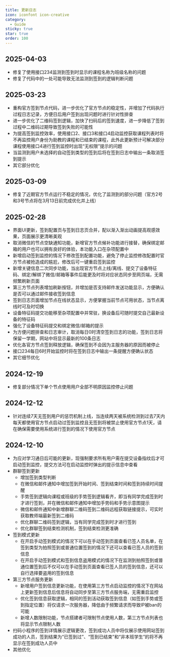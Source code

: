```yaml
---
title: 更新日志
icon: iconfont icon-creative
category:
  - Guide
sticky: true
star: true
order: 100
---
```


## 2025-04-03

+ 修复了使用接口234监测到签到时显示的课程名称为班级名称的问题
+ 修复了代码中的一处可能导致无法监测到签到的逻辑判断问题

## 2025-03-23

+ 重构官方签到节点代码，进一步优化了官方节点的稳定性，并增加了代码执行过程日志记录，方便日后用户签到出现问题时进行针对性排查
+ 进一步优化了二维码签到逻辑，加快了扫码后的签到速度，进一步降低了签到过程中二维码过期导致签到失败的可能性
+ 为提高签到监控效率，使用接口2、接口3和接口4启动监控获取课程列表时将不再监控用户身份为助教的课程和已结束的课程，此外此更新预计可解决部分课程使用接口4进行签到监控时出现“无权限”提示的问题
+ 当监测到用户未选择的自动签到类型的签到后将在签到日志中输出一条取消签到提示
+ 其它部分优化

## 2025-03-09

+ 修复了近期官方节点运行不稳定的情况，优化了监测到的部分问题（官方2号和3号节点将在3月13日前完成优化并上线）

## 2025-02-28

+ 界面UI更新，签到配置页与签到日志页合并，配以渐入渐出动画提高观感效果，页面展示更清晰美观
+ 取消微信的节点空缺通知功能，新增官方节点候补功能进行接替，确保绑定邮箱的用户也可以拥有良好的体验，本功能入口在杂项配置中
+ 新增启动签到监控的情况下修改签到配置功能，避免了停止监控修改配置时官方节点被抢造成的尴尬，修改后可一键重启签到监控
+ 新增关键信息二次同步功能，当出现官方节点上线/离线、提交了设备特征码、绑定/解绑了微信/邮箱等事件后能更及时将对应状态同步至网页端，无需频繁刷新页面
+ 第三方节点列表增加刷新按钮，并增加是否支持邮件发送功能显示，方便确认是否可以通过邮件接收签到信息
+ 签到日志页面增加节点在线状态显示，方便掌握当前节点可用状态，当节点离线时可及时切换
+ 设备特征码提交功能移至杂项配置中并常驻，换设备后可随时提交自己最新设备的特征码
+ 强化了设备特征码提交和绑定微信/邮箱的提示
+ 为方便问题排查和日志审计，取消每日0时清空签到日志的功能，签到日志将保留一学期，网站中将显示最新的100条日志
+ 优化各官方节点签到释放逻辑，确保签到不会因为主服务器的原因而被停止
+ 接口234每日6时开始监控时将在签到日志中输出一条提醒方便确认状态
+ 其它细节优化

## 2024-12-19

+ 修复部分情况下单个节点使用用户全部不明原因监控停止问题

## 2024-12-12

+ 针对连续7天无签到用户的惩罚机制上线，当连续两天被系统检测到过去7天内每天都使用官方节点启动过签到监控且无签到将被禁止使用官方节点1天，请在确保需要使用系统进行签到的情况下使用官方节点

## 2024-12-10

+ 为应对学习通日后可能的更新，现强制要求所有用户需在提交设备指纹后才可启动签到监控，提交方法可在启动监控时弹出的提示信息中查看
+ 群聊签到更新
  + 增加签到类型判断
  + 在微信和邮件通知中增加签到开始时间、签到结束时间和签到持续时间提醒
  + 手势签到逻辑向课程或班级的手势签到逻辑看齐，即当有同学完成签到时才进行签到，并在微信和邮件通知中增加手势码和手势示意图提示
  + 微信和邮件通知中新增群聊二维码签到二维码远程获取链接提示，可实时获取教师端最新签到二维码
  + 优化群聊二维码签到逻辑，当有同学完成签到时才进行签到
  + 优化群聊签到结束检测机制，签到结束检测更准确
+ 签到模式更新
  + 在开启手动签到模式的情况下可以在手动签到页面查看已签人员名单，在签到类型为拍照签到或普通位置签到的情况下还可以查看已签人员的签到信息
  + 在开启手动签到模式和签到信息盗用模式的情况下在监测到拍照签到或普通位置签到后不仅可以在手动签到页面查看已签人员的签到信息，还可以自行选择要盗用的签到信息
+ 第三方节点服务更新
  + 新增用户签到信息更新功能，在使用第三方节点启动监控的情况下在网站上更新签到信息后信息将自动同步至第三方节点服务端，无需重启监控
  + 优化签到信息获取逻辑，相同的签到活动获取签到信息（如签到手势或签到指定位置）将仅请求一次服务器，降低由于频繁请求而导致IP被ban的可能
  + 新增人数限制功能，节点搭建者可限制节点使用人数，第三方节点列表也将显示节点限制人数
+ 扫码小程序的签到详情展示逻辑更改，签到成功人员中将仅展示使用网站签到成功的人员，签到结果为“已签到过”、“签到已结束”和“非本班学生”的将不再显示在签到成功人员中
+ 其他优化
